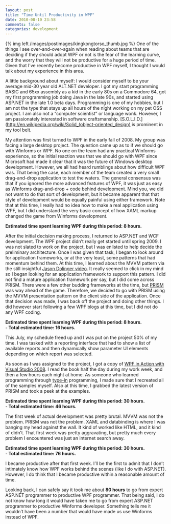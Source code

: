 ```yaml
---
layout: post
title: "Time Until Productivity in WPF"
date: 2010-08-10 23:58
comments: false
categories: development
---
```

{% img left /images/postimages/kingkongtorso_thumb.jpg %}
One of the things I see over-and-over-again when reading about teams that are deciding if they should adopt WPF or not is the fear of the learning curve, and the worry that they will not be productive for a huge period of time. Given that I’ve recently become productive in WPF myself, I thought I would talk about my experience in this area. <!-- more -->

A little background about myself: I would consider myself to be your average mid-30 year old ALT.NET developer. I got my start programming BASIC and 65xx assembly as a kid in the early 80s on a Commodore 64, got my first programming job doing Java in the late 90s, and started using ASP.NET in the late 1.0 beta days. Programming is one of my hobbies, but I am not the type that stays up all hours of the night working on my pet OSS project. I am also not a “computer scientist” or language wonk. However, I am passionately interested in software craftsmanship. [S.O.L.I.D.](http://en.wikipedia.org/wiki/Solid_(object-oriented_design) is prominent in my tool belt.

My attention was first turned to WPF in the early fall of 2008. My group was facing a large desktop project. The question came up as to if we should go with Winforms or WPF. No one on the team had any practical Winforms experience, so the initial reaction was that we should go with WPF since Microsoft had made it clear that it was the future of Windows desktop development. However, we all had heard rumblings about how difficult WPF was. That being the case, each member of the team created a very small drag-and-drop application to test the waters. The general consensus was that if you ignored the more advanced features of WPF, it was just as easy as Winforms drag-and-drop + code behind development. Mind you, we did not want to do that sort of development, but it became apparent that that style of development would be equally painful using either framework. Note that at this time, I really had no idea how to make a real application using WPF, but I did understand the very basic concept of how XAML markup changed the game from Winforms development.

**Estimated time spent learning WPF during this period: 8 hours.**

After the initial decision making process, I returned to ASP.NET and WCF development. The WPF project didn’t really get started until spring 2009. I was not slated to work on the project, but I was enlisted to help decide the preliminary architecture. Once I was given that task, I began to look around for application frameworks, or at the very least, some patterns that had momentum behind them. At this time, I learned about the MVVM pattern via the still insightful [Jason Dolinger video](http://www.lab49.com/wp-content/uploads/2011/12/Jason_Dolinger_MVVM.wmv). It really seemed to click in my mind so I began looking for an application framework to support this pattern. I did not find a mature application framework per say, but I did come across PRISM. There were a few other budding frameworks at the time, but [PRISM](http://compositewpf.codeplex.com/) was way ahead of the game. Therefore, we decided to go with PRISM using the MVVM presentation pattern on the client side of the application. Once that decision was made, I was back off the project and doing other things. I did however start following a few WPF blogs at this time, but I did not do any WPF coding.

**Estimated time spent learning WPF during this period: 8 hours.**   
**- Total estimated time: 16 hours.**

This July, my schedule freed up and I was put on the project 50% of my time. I was tasked with a reporting interface that had to show a list of available reports and then dynamically show parameter UI elements depending on which report was selected.

As soon as I was assigned to the project, I got a copy of [WPF in Action with Visual Studio 2008](http://www.manning.com/feldman2/). I read the book half the day during my work week, and then a few hours each night at home. As someone who learned programming through [type-in](http://en.wikipedia.org/wiki/Type-in_program) programming, I made sure that I recreated all of the samples myself. Also at this time, I grabbed the latest version of PRISM and took a peek at the examples.

**Estimated time spent learning WPF during this period: 30 hours.**   
**- Total estimated time: 46 hours.**

The first week of actual development was pretty brutal. MVVM was not the problem. PRISM was not the problem. XAML and databinding is where I was banging my head against the wall. It kind of worked like HTML, and it kind of didn’t. That first week was pretty aggravating, but pretty much every problem I encountered was just an internet search away.

**Estimated time spent learning WPF during this period: 30 hours.**  
**- Total estimated time: 76 hours.**

I became productive after that first week. I’ll be the first to admit that I don’t intimately know how WPF works behind the scenes (like I do with ASP.NET). However, I do think that I became productive within a reasonable amount of time.

Looking back, I can safely say it took me about **80 hours** to go from expert ASP.NET programmer to productive WPF programmer.  That being said, I do not know how long it would have taken me to go from expert ASP.NET programmer to productive Winforms developer. Something tells me it wouldn’t have been a number that would have made us use Winforms instead of WPF.

